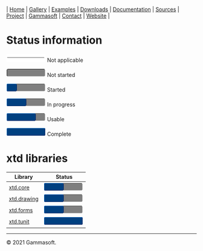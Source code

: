 | [Home](home.md) | [Gallery](gallery.md) | [Examples](examples.md) | [Downloads](downloads.md) | [Documentation](documentation.md) | [Sources](https://github.com/gammasoft71/xtd) | [Project](https://sourceforge.net/projects/xtdpro/) | [Gammasoft](gammasoft.md)  | [Contact](contact.md) | [Website](https://gammasoft71.wixsite.com/xtdpro) |

# Status information

![progressina](pictures/progress_ina.png) Not applicable

![progress0](pictures/progress0.png) Not started

![progress25](pictures/progress25.png) Started

![progress50](pictures/progress50.png) In progress

![progress75](pictures/progress75.png) Usable

![progress100](pictures/progress100.png) Complete

# xtd libraries

| Library                                          | Status                                   |
|--------------------------------------------------|------------------------------------------|
| [xtd.core](development_status_xtd_core.md)       | ![progress75](pictures/progress50.png)   |
| [xtd.drawing](development_status_xtd_drawing.md) | ![progress75](pictures/progress50.png)   |
| [xtd.forms](development_status_xtd_forms.md)     | ![progress75](pictures/progress50.png)   |
| [xtd.tunit](development_status_xtd_tunit.md)     | ![progress100](pictures/progress100.png) |

______________________________________________________________________________________________

© 2021 Gammasoft.

